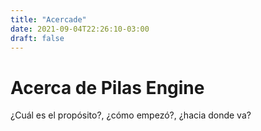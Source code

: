```yaml
---
title: "Acercade"
date: 2021-09-04T22:26:10-03:00
draft: false
---
```


# Acerca de Pilas Engine

¿Cuál es el propósito?, ¿cómo empezó?, ¿hacia donde va?

